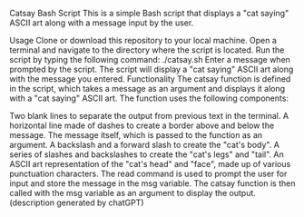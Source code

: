 Catsay Bash Script
This is a simple Bash script that displays a "cat saying" ASCII art along with a message input by the user.

Usage
Clone or download this repository to your local machine.
Open a terminal and navigate to the directory where the script is located.
Run the script by typing the following command: ./catsay.sh
Enter a message when prompted by the script.
The script will display a "cat saying" ASCII art along with the message you entered.
Functionality
The catsay function is defined in the script, which takes a message as an argument and displays it along with a "cat saying" ASCII art. The function uses the following components:

Two blank lines to separate the output from previous text in the terminal.
A horizontal line made of dashes to create a border above and below the message.
The message itself, which is passed to the function as an argument.
A backslash and a forward slash to create the "cat's body".
A series of slashes and backslashes to create the "cat's legs" and "tail".
An ASCII art representation of the "cat's head" and "face", made up of various punctuation characters.
The read command is used to prompt the user for input and store the message in the msg variable. The catsay function is then called with the msg variable as an argument to display the output.
(description generated by chatGPT)
